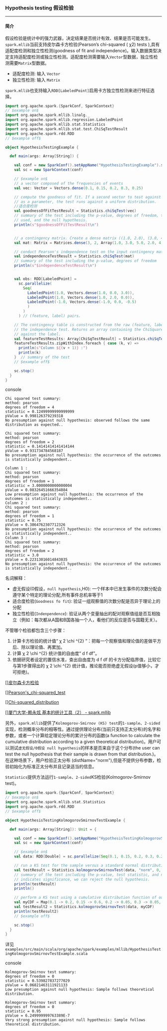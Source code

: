 ### Hypothesis testing 假设检验
---
#### 简介
假设检验是统计中的强力武器，决定结果是否统计有效、结果是否可能发生。`spark.mllib`当前支持皮尔森卡方检验(Pearson’s chi-squared ( χ2) tests ),具有适配度检测和独立性检测(goodness of fit and independence)。输入数据类型决定支持适配度检测或独立性检测。适配度检测需要输入`Vector`型数据，独立性检测需要`Matrix`型数据。

- 适配度检测: 输入 `Vector`
- 独立性检测: 输入 `Matrix`

`spark.mllib`也支持输入`RDD[LabeledPoint]`启用卡方独立性检测来进行特征选择。

```scala
import org.apache.spark.{SparkConf, SparkContext}
// $example on$
import org.apache.spark.mllib.linalg._
import org.apache.spark.mllib.regression.LabeledPoint
import org.apache.spark.mllib.stat.Statistics
import org.apache.spark.mllib.stat.test.ChiSqTestResult
import org.apache.spark.rdd.RDD
// $example off$

object HypothesisTestingExample {

  def main(args: Array[String]) {

    val conf = new SparkConf().setAppName("HypothesisTestingExample").setMaster("local")
    val sc = new SparkContext(conf)

    // $example on$
    // a vector composed of the frequencies of events
    val vec: Vector = Vectors.dense(0.1, 0.15, 0.2, 0.3, 0.25)

    // compute the goodness of fit. If a second vector to test against is not supplied
    // as a parameter, the test runs against a uniform distribution.
    //适合度检测
    val goodnessOfFitTestResult = Statistics.chiSqTest(vec)
    // summary of the test including the p-value, degrees of freedom, test statistic, the method
    // used, and the null hypothesis.
    println(s"$goodnessOfFitTestResult\n")


    // a contingency matrix. Create a dense matrix ((1.0, 2.0), (3.0, 4.0), (5.0, 6.0))
    val mat: Matrix = Matrices.dense(3, 2, Array(1.0, 3.0, 5.0, 2.0, 4.0, 6.0))

    // conduct Pearson's independence test on the input contingency matrix
    val independenceTestResult = Statistics.chiSqTest(mat)
    // summary of the test including the p-value, degrees of freedom
    println(s"$independenceTestResult\n")


    val obs: RDD[LabeledPoint] =
      sc.parallelize(
        Seq(
          LabeledPoint(1.0, Vectors.dense(1.0, 0.0, 3.0)),
          LabeledPoint(1.0, Vectors.dense(1.0, 2.0, 0.0)),
          LabeledPoint(-1.0, Vectors.dense(-1.0, 0.0, -0.5)
          )
        )
      ) // (feature, label) pairs.

    // The contingency table is constructed from the raw (feature, label) pairs and used to conduct
    // the independence test. Returns an array containing the ChiSquaredTestResult for every feature
    // against the label.
    val featureTestResults: Array[ChiSqTestResult] = Statistics.chiSqTest(obs)
    featureTestResults.zipWithIndex.foreach { case (k, v) =>
      println(s"Column ${(v + 1)} :")
      println(k)
    }  // summary of the test
    // $example off$

    sc.stop()
  }
}
```
console
```text
Chi squared test summary:
method: pearson
degrees of freedom = 4 
statistic = 0.12499999999999999 
pValue = 0.998126379239318 
No presumption against null hypothesis: observed follows the same distribution as expected..

Chi squared test summary:
method: pearson
degrees of freedom = 2 
statistic = 0.14141414141414144 
pValue = 0.931734784568187 
No presumption against null hypothesis: the occurrence of the outcomes is statistically independent..

Column 1 :
Chi squared test summary:
method: pearson
degrees of freedom = 1 
statistic = 3.0000000000000004 
pValue = 0.08326451666354884 
Low presumption against null hypothesis: the occurrence of the outcomes is statistically independent..
Column 2 :
Chi squared test summary:
method: pearson
degrees of freedom = 1 
statistic = 0.75 
pValue = 0.3864762307712326 
No presumption against null hypothesis: the occurrence of the outcomes is statistically independent..
Column 3 :
Chi squared test summary:
method: pearson
degrees of freedom = 2 
statistic = 3.0 
pValue = 0.22313016014843035 
No presumption against null hypothesis: the occurrence of the outcomes is statistically independent..
```
名词解释：
- 虚无假设(0假设，`null hypothesis`,H0): 一个样本中已发生事件的次数分配会遵守某个特定的理论分配,所有事件总机率等于1
- 适合度检验(`Goodness fo fit`): 验证一组观察值的次数分配是否异于理论上的分配
- 独立性检验(`Indenpendence`): 验证从两个变量抽出的配对观察值组是否互相独立（例如：每次都从A国和B国各抽一个人，看他们的反应是否与国籍无关）。

不管哪个检验都包含三个步骤：

1. 计算卡方检验的统计值“ 
             χ
             2
             \chi ^{2} ”：把每一个观察值和理论值的差做平方后、除以理论值、再累加。
2. 计算 
χ
2
\chi ^{2} 统计值的自由度“
                 d
                 f
                 df”。
3. 依据研究者设定的置信水准，查出自由度为 
d
f
df 的卡方分配临界值，比较它与第1步骤得出的 
χ
2
\chi ^{2} 统计值，推论能否拒绝虚无假设(p值够小，才可拒绝)。

[][皮尔森卡方检验](https://zh.wikipedia.org/wiki/%E7%9A%AE%E7%88%BE%E6%A3%AE%E5%8D%A1%E6%96%B9%E6%AA%A2%E5%AE%9A)

[][Pearson's_chi-squared_test](https://en.wikipedia.org/wiki/Pearson%27s_chi-squared_test#Examples)

[][Chi-squared_distribution](https://en.wikipedia.org/wiki/Chi-squared_distribution)

[][厦门大学-赖永炫 基本的统计工具（2） - spark.mllib](http://mocom.xmu.edu.cn/article/show/584d1fc5bd8177b41ebbd8bc/0/1)

另外，`spark.mllib`提供了`Kolmogorov-Smirnov (KS) test`的`1-sample`、`2-sided`实现，检测概率分布的相等性。通过提供理论分布(当前只支持正太分布)的名字和参数，或者一个计算给定理论分布的累计分布的函数(a function to calculate the cumulative distribution according to a given theoretical distribution)。用户可以测试`虚无假设/0假设 null hypothesis`的样本是否来自于这个分布(the user can test the null hypothesis that their sample is drawn from that distribution.)。在这种场景下，用户检验正太分布 (distName="norm"),但是不提供分布参数，检验初始化为标准正太分布并且记录适当的信息。

`Statistics`提供方法运行`1-sample`、`2-sided`KS检验(Kolmogorov-Smirnov test)。
```scala
import org.apache.spark.{SparkConf, SparkContext}
// $example on$
import org.apache.spark.mllib.stat.Statistics
import org.apache.spark.rdd.RDD
// $example off$

object HypothesisTestingKolmogorovSmirnovTestExample {

  def main(args: Array[String]): Unit = {

    val conf = new SparkConf().setAppName("HypothesisTestingKolmogorovSmirnovTestExample").setMaster("local")
    val sc = new SparkContext(conf)

    // $example on$
    val data: RDD[Double] = sc.parallelize(Seq(0.1, 0.15, 0.2, 0.3, 0.25))  // an RDD of sample data

    // run a KS test for the sample versus a standard normal distribution
    val testResult = Statistics.kolmogorovSmirnovTest(data, "norm", 0, 1)
    // summary of the test including the p-value, test statistic, and null hypothesis if our p-value
    // indicates significance, we can reject the null hypothesis.
    println(testResult)
    println()

    // perform a KS test using a cumulative distribution function of our making
    val myCDF = Map(0.1 -> 0.2, 0.15 -> 0.6, 0.2 -> 0.05, 0.3 -> 0.05, 0.25 -> 0.1)
    val testResult2 = Statistics.kolmogorovSmirnovTest(data, myCDF)
    println(testResult2)
    // $example off$

    sc.stop()
  }
}
```
详见`examples/src/main/scala/org/apache/spark/examples/mllib/HypothesisTestingKolmogorovSmirnovTestExample.scala`

console
```text
Kolmogorov-Smirnov test summary:
degrees of freedom = 0 
statistic = 0.539827837277029 
pValue = 0.06821463111921133 
Low presumption against null hypothesis: Sample follows theoretical distribution.

Kolmogorov-Smirnov test summary:
degrees of freedom = 0 
statistic = 0.95 
pValue = 6.249999999763389E-7 
Very strong presumption against null hypothesis: Sample follows theoretical distribution.
```








